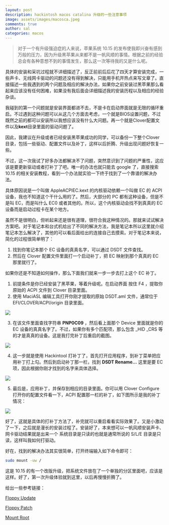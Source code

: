```yaml
---
layout: post
description: hackintosh macos catalina 升级的一些注意事项
image: assets/images/macosca.jpeg
comments: true
author: sal
categories: macos
---
```


> 对于一个有升级强迫症的人来说，苹果系统 10.15 的发布使我即兴奋有感到万般的压力，因为升级黑苹果从来都不是一帆风顺的事情。根据之前的经验总会有各种意想不到的事情发生，那么这一次等待我的又是什么呢。

具体的安装和采坑过程就不详细描述了，反正前前后后花了四天才算安装完成，一些声卡、无线网卡驱动的问题还没有得到解决，只能用手机开热点来写文章了。直接描述一些我遇到的两个问题及相应的解决办法，如果你之前安装过黑苹果那么看起来应该没有任何困难，如果没有我后面会详细描述我的安装历程以及相应的经验杂谈。

我碰到的第一个问题就是安装界面都进不去，不是卡在启动界面就是无限的循环重启。不过遇到这种问题可以从这几个方面去考虑，一个就是BIOS设置问题，不过既然之前的都可以安装所以我想应该没有什么大问题。再一个就是Clover配置文件以及**kext**目录里面的驱动问题了。

因此，我建议在升级或者已经安装黑苹果成功的同学，可以备份一下整个Clover目录，包括一些驱动、配置文件以及补丁，这样以后折腾、升级出现问题好恢复一些。

不过，这一次我试了好多办法都解决不了问题，突然意识到了问题的严重性，这应该是要更新驱动或者打补丁了吧。唯一的办法也就只能去 google 了，直接搜索 10.15 的相关安装教程，看到一个办法就实验一下终于找到了一个靠谱的解决办法。

具体原因说是一个叫做 AppleACPIEC.kext 的内核驱动依赖一个叫做 EC 的 ACPI 设备，我也不知道这个干什么用的了。然后，大部分的 PC 都有这种设备，但是不是叫 EC，而是叫什么 EC0 或者其他的。所以，这个内核驱动会找不到真真的 EC 设备而是启动过程卡在某个地方。

虽然不是很明白，但听起来还是很有道理，很符合我这种情况的。那就来试试解决方案吧。对于笔记本和台式机给出了不同的解决方法，我是笔记本所以这里就介绍笔记本怎么解决了，其他的可以看后面给出的连接自己去摸索。对于笔记本来说，简化的过程很简单明了：

1. 找到你笔记本那个 EC 设备的真真名字，可以通过 DSDT 文件查找。
2. 然后在 Clover 配置文件里面打一个启动补丁，把 EC 映射到那个真真的 EC 那里就行了。

如果你还是不知道如何操作，那么下面我们就来一步一步去打上这个 EC 补丁。

1. 前提条件是你已经安装了黑苹果，等着升级呢。在启动界面 按住 F4 ，提取你原始的 ACPI 文件到 Clover 目录里面。
2. 使用 MaciASL 编辑工具打开你刚才提取的原始 DSDT.aml 文件，通常位于 EFI/CLOVER/ACPI/origin 目录里面。

<img class="centerimg" src="/assets/images/macos1015/opendsdt.png" />

3. 在该文件里面查找字符串 **PNP0C09** ，然后看上面那个 Device 里面就是你的 EC 设备的真真名字了。不过，如果你有多个匹配项，那么包含 _HID _CRS 等的才是真真的设备。这是我打完补丁后重启的截图。

<img class="centerimg" src="/assets/images/macos1015/findname.png" />

4. 这一步就是使用 Hackintool 打补丁了，首先打开应用程序，到补丁菜单把应用补丁打上勾。然后到启动补丁那一栏，找到 **DSDT Rename...** 这里是要 EC 项，因此根据你刚才找到的名字来具体选择。

<img class="centerimg" src="/assets/images/macos1015/hackpatch.png" />

5. 最后是，应用补丁，并保存到相应的目录里面。你可以用 Clover Configure 打开你的配置文件看一下，ACPI 配置那一栏的补丁，如下图所示是我的补丁情况：

<img class="centerimg" src="/assets/images/macos1015/ecrename.png" />

好了，这就是具体的打补丁方法了，补完就可以重启看看实际效果了。又是小激动了一下，之后就是漫长的安装过程了。安装好了，本来想可以一帆风顺安装声卡、网卡驱动结果就是出来一个 系统目录是只读的也就是通常所说的 S/L/E 目录是只读，这样叫我如何打驱动。

好在，找到的解决办法其实很简单，打开终端输入如下命令即可：

```bash
sudo mount -uw /
```

这是 10.15 的有一个改版升级，把系统文件放在了一个单独的分区里面吧，应该是这样。好了，第一次升级体验就到这里，以后再慢慢折腾了。

给出一些参考链接：

[Floppy Update](https://floppyblog.com/guide-how-to-update-your-hackintosh-macos-mojave-to-catalina/)

[Floppy Patch](https://floppyblog.com/common-problems-and-workarounds-in-hackintosh/)

[Mount Root](https://www.tonymacx86.com/threads/macos-10-15-catalina-how-to-mount-root-partition-read-write-for-post-installation.283749/)